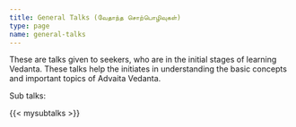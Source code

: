 ```yaml
---
title: General Talks (வேதாந்த சொற்பொழிவுகள்)
type: page
name: general-talks
---
```


These are talks given to seekers, who are in the initial stages of learning Vedanta. These talks help the initiates in understanding the basic concepts and important topics of Advaita Vedanta.

Sub talks:

{{< mysubtalks >}}